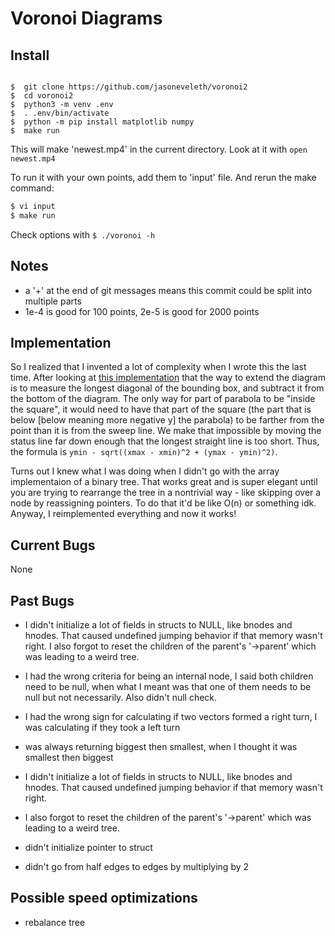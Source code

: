 # Voronoi Diagrams

## Install

<pre><code>
<span style="user-select: none">$ </span> git clone https://github.com/jasoneveleth/voronoi2
<span style="user-select: none">$ </span> cd voronoi2
<span style="user-select: none">$ </span> python3 -m venv .env
<span style="user-select: none">$ </span> . .env/bin/activate
<span style="user-select: none">$ </span> python -m pip install matplotlib numpy
<span style="user-select: none">$ </span> make run
</code></pre>

This will make 'newest.mp4' in the current directory. Look at it with `open
newest.mp4`

To run it with your own points, add them to 'input' file. And rerun the make 
command:

```bash
$ vi input
$ make run
```

Check options with `$ ./voronoi -h`

## Notes

- a '+' at the end of git messages means this commit could be split into
  multiple parts
- 1e-4 is good for 100 points, 2e-5 is good for 2000 points

## Implementation

So I realized that I invented a lot of complexity when I wrote this the last 
time. After looking at [this 
implementation](https://www.cs.hmc.edu/~mbrubeck/voronoi.html) that the way to 
extend the diagram is to measure the longest diagonal of the bounding box, and 
subtract it from the bottom of the diagram. The only way for part of parabola to 
be "inside the square", it would need to have that part of the square (the part 
that is below [below meaning more negative y] the parabola) to be farther from 
the point than it is from the sweep line. We make that impossible by moving the  
status line far down enough that the longest straight line is too short. Thus, 
the formula is `ymin - sqrt((xmax - xmin)^2 + (ymax - ymin)^2)`.

Turns out I knew what I was doing when I didn't go with the array implementaion 
of a binary tree. That works great and is super elegant until you are trying to 
rearrange the tree in a nontrivial way - like skipping over a node by 
reassigning pointers. To do that it'd be like O(n) or something idk. Anyway, I 
reimplemented everything and now it works!

## Current Bugs

None

## Past Bugs

- I didn't initialize a lot of fields in structs to NULL, like bnodes and
  hnodes. That caused undefined jumping behavior if that memory wasn't right. I
  also forgot to reset the children of the parent's '-\>parent' which was
  leading to a weird tree.

- I had the wrong criteria for being an internal node, I said both children need
  to be null, when what I meant was that one of them needs to be null but not
  necessarily. Also didn't null check.

- I had the wrong sign for calculating if two vectors formed a right turn, I
  was calculating if they took a left turn

- was always returning biggest then smallest, when I thought it was smallest
  then biggest

- I didn't initialize a lot of fields in structs to NULL, like bnodes and hnodes. 
  That caused undefined jumping behavior if that memory wasn't right. 

- I also forgot to reset the children of the parent's '-\>parent' which was 
  leading to a weird tree.

- didn't initialize pointer to struct

- didn't go from half edges to edges by multiplying by 2

## Possible speed optimizations

- rebalance tree
